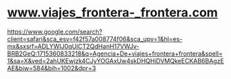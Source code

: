 # www.viajes_frontera-_frontera.com
https://www.google.com/search?client=safari&sca_esv=f42f57a008774f06&sca_upv=1&hl=es-mx&sxsrf=ADLYWIJ0qUiCT2QdHanH17VWJv-BRB2GeQ:1715360833218&q=Agencia+De+viajes+frontera+frontera&spell=1&sa=X&ved=2ahUKEwjzk4CJyYOGAxUw4skDHQHiDVMQkeECKAB6BAgzEAE&biw=584&bih=1002&dpr=3